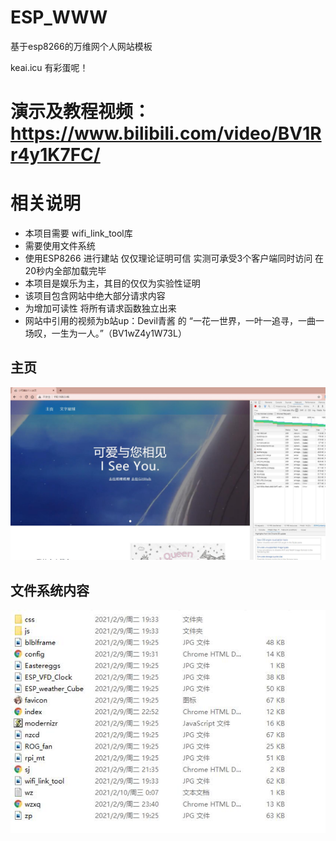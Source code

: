 # ESP_WWW
基于esp8266的万维网个人网站模板

 keai.icu  有彩蛋呢！

# 演示及教程视频：https://www.bilibili.com/video/BV1Rr4y1K7FC/
# 相关说明 
* 本项目需要 wifi_link_tool库 
* 需要使用文件系统
* 使用ESP8266 进行建站 仅仅理论证明可信 实测可承受3个客户端同时访问 在20秒内全部加载完毕
* 本项目是娱乐为主，其目的仅仅为实验性证明
* 该项目包含网站中绝大部分请求内容
* 为增加可读性 将所有请求函数独立出来
* 网站中引用的视频为b站up：Devil青酱 的 “一花一世界，一叶一追寻，一曲一场叹，一生为一人。”（BV1wZ4y1W73L）

## 主页
![img](index.jpg)
## 文件系统内容
![img](wj.jpg)

